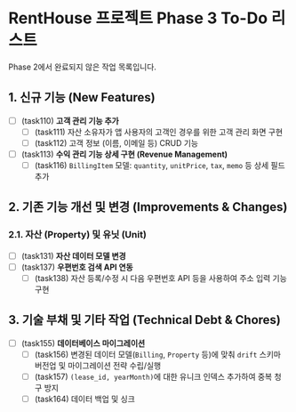 # RentHouse 프로젝트 Phase 3 To-Do 리스트

Phase 2에서 완료되지 않은 작업 목록입니다.

## 1. 신규 기능 (New Features)

- [ ] (task110) **고객 관리 기능 추가**
    - [ ] (task111) 자산 소유자가 앱 사용자의 고객인 경우를 위한 고객 관리 화면 구현
    - [ ] (task112) 고객 정보 (이름, 이메일 등) CRUD 기능

- [ ] (task113) **수익 관리 기능 상세 구현 (Revenue Management)**
    - [ ] (task116) `BillingItem` 모델: `quantity`, `unitPrice`, `tax`, `memo` 등 상세 필드 추가

## 2. 기존 기능 개선 및 변경 (Improvements & Changes)

### 2.1. 자산 (Property) 및 유닛 (Unit)
- [ ] (task131) **자산 데이터 모델 변경**
- [ ] (task137) **우편번호 검색 API 연동**
    - [ ] (task138) 자산 등록/수정 시 다음 우편번호 API 등을 사용하여 주소 입력 기능 구현

## 3. 기술 부채 및 기타 작업 (Technical Debt & Chores)

- [ ] (task155) **데이터베이스 마이그레이션**
    - [ ] (task156) 변경된 데이터 모델(`Billing`, `Property` 등)에 맞춰 `drift` 스키마 버전업 및 마이그레이션 전략 수립/실행
    - [ ] (task157) `(lease_id, yearMonth)`에 대한 유니크 인덱스 추가하여 중복 청구 방지
    - [ ] (task164) 데이터 백업 및 싱크
